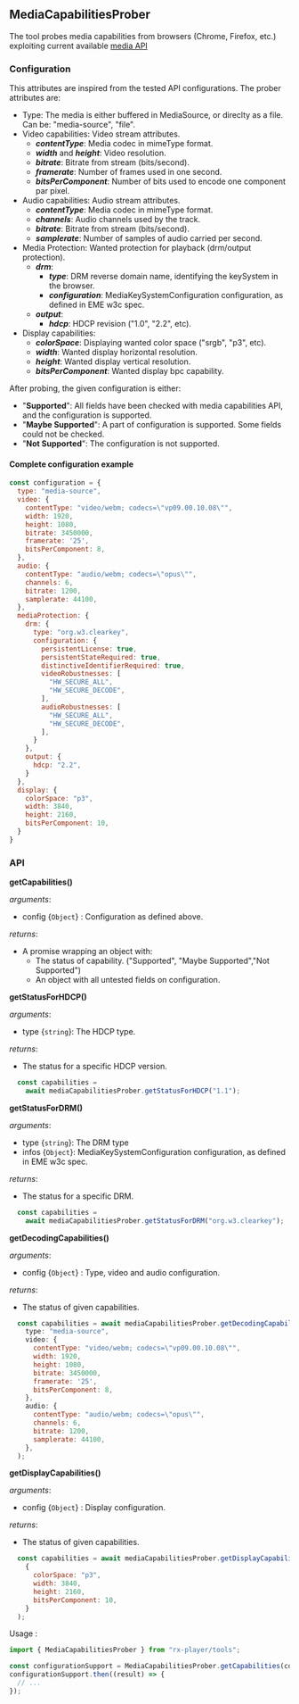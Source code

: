 ## MediaCapabilitiesProber

The tool probes media capabilities from browsers (Chrome, Firefox, etc.) exploiting current available [media API](./browserAPI.md)

### Configuration

This attributes are inspired from the tested API configurations.
The prober attributes are:

- Type: The media is either buffered in MediaSource, or direclty as a file. Can be: "media-source", "file".
- Video capabilities: Video stream attributes.
    - ___contentType___: Media codec in mimeType format.
    - ___width___ and ___height___: Video resolution.
    - ___bitrate___: Bitrate from stream (bits/second).
    - ___framerate___: Number of frames used in one second.
    - ___bitsPerComponent___: Number of bits used to encode one component par pixel.
- Audio capabilities: Audio stream attributes.
    - ___contentType___: Media codec in mimeType format.
    - ___channels___: Audio channels used by the track.
    - ___bitrate___: Bitrate from stream (bits/second).
    - ___samplerate___: Number of samples of audio carried per second.
- Media Protection: Wanted protection for playback (drm/output protection).
    - ___drm___:
        - ___type___: DRM reverse domain name, identifying the keySystem in the browser.
        - ___configuration___: MediaKeySystemConfiguration configuration, as defined in EME w3c spec.
    - ___output___:
        - ___hdcp___: HDCP revision ("1.0", "2.2", etc).
- Display capabilities:
    - ___colorSpace___: Displaying wanted color space ("srgb", "p3", etc).
    - ___width___: Wanted display horizontal resolution.
    - ___height___: Wanted display vertical resolution.
    - ___bitsPerComponent___: Wanted display bpc capability.

After probing, the given configuration is either:
- "__Supported__": All fields have been checked with media capabilities API, and the configuration is supported.
- "__Maybe Supported__": A part of configuration is supported. Some fields could not be checked.
- "__Not Supported__": The configuration is not supported.

#### Complete configuration example

```js
const configuration = {
  type: "media-source",
  video: {
    contentType: "video/webm; codecs=\"vp09.00.10.08\"",
    width: 1920,
    height: 1080,
    bitrate: 3450000,
    framerate: '25',
    bitsPerComponent: 8,
  },
  audio: {
    contentType: "audio/webm; codecs=\"opus\"",
    channels: 6,
    bitrate: 1200,
    samplerate: 44100,
  },
  mediaProtection: {
    drm: {
      type: "org.w3.clearkey",
      configuration: {
        persistentLicense: true,
        persistentStateRequired: true,
        distinctiveIdentifierRequired: true,
        videoRobustnesses: [
          "HW_SECURE_ALL",
          "HW_SECURE_DECODE",
        ], 
        audioRobustnesses: [
          "HW_SECURE_ALL",
          "HW_SECURE_DECODE",
        ], 
      }
    },
    output: {
      hdcp: "2.2",
    }
  },
  display: {
    colorSpace: "p3",
    width: 3840,
    height: 2160,
    bitsPerComponent: 10,
  }
}
```

### API

  __getCapabilities()__

  _arguments_: 
  - config {``Object``} : Configuration as defined above.

  _returns_:
  - A promise wrapping an object with:
    - The status of capability. ("Supported", "Maybe Supported","Not Supported")
    - An object with all untested fields on configuration.

  __getStatusForHDCP()__

  _arguments_:
  - type {``string``}: The HDCP type.

  _returns_:
  - The status for a specific HDCP version.

  ```js
    const capabilities =
      await mediaCapabilitiesProber.getStatusForHDCP("1.1");
  ```

  __getStatusForDRM()__

  _arguments_:
  - type {``string``}: The DRM type
  - infos {``Object``}: MediaKeySystemConfiguration configuration, as defined in EME w3c spec.

  _returns_:
  - The status for a specific DRM.

  ```js
    const capabilities =
      await mediaCapabilitiesProber.getStatusForDRM("org.w3.clearkey");
  ```

  __getDecodingCapabilities()__

   _arguments_: 
  - config {``Object``} : Type, video and audio configuration.

  _returns_:
  - The status of given capabilities.

  ```js
    const capabilities = await mediaCapabilitiesProber.getDecodingCapabilities(
      type: "media-source",
      video: {
        contentType: "video/webm; codecs=\"vp09.00.10.08\"",
        width: 1920,
        height: 1080,
        bitrate: 3450000,
        framerate: '25',
        bitsPerComponent: 8,
      },
      audio: {
        contentType: "audio/webm; codecs=\"opus\"",
        channels: 6,
        bitrate: 1200,
        samplerate: 44100,
      },
    );
  ```

  __getDisplayCapabilities()__

   _arguments_: 
  - config {``Object``} : Display configuration.

  _returns_:
  - The status of given capabilities.

  ```js
    const capabilities = await mediaCapabilitiesProber.getDisplayCapabilities(
      {
        colorSpace: "p3",
        width: 3840,
        height: 2160,
        bitsPerComponent: 10,
      }
    );
  ```

Usage :

```js
import { MediaCapabilitiesProber } from "rx-player/tools";

const configurationSupport = MediaCapabilitiesProber.getCapabilities(config);
configurationSupport.then((result) => {
  // ...
}); 
```